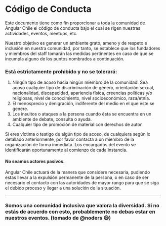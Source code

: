 # Código de Conducta

Este documento tiene como fin proporcionar a toda la comunidad de Angular Chile el código de conducta bajo el cual se rigen nuestras actividades, eventos, meetups, etc.

Nuestro objetivo es generar un ambiente grato, ameno y de respeto e inclusión en nuestra comunidad, por tanto, se establece que los fundadores y miembros del staff tomarán las medidas pertinentes en caso de que se incumpla alguno de los puntos nombrados a continuación.

### Está estrictamente prohibido y no se tolerará:

1.  Ningún tipo de acoso hacia ningún miembro de la comunidad. Sea acoso cualquier tipo de discriminación de género, orientación sexual, nacionalidad, discapacidad, apariencia física, creencias políticas y/o religiosas, nivel de conocimiento, nivel socioeconómico, raza/etnia.
2.  El menosprecio y denigración, indiferente del medio en el que este se genere.
3.  Los insultos o ataques a la persona cuando ésta se encuentra en un ambiente de debate, consulta o ayuda.
4.  Cualquier tipo de promoción de material con derechos de autor.

Si eres víctima o testigo de algún tipo de acoso, de cualquiera según lo detallado anteriormente, por favor contacta a un miembro de la organización de forma inmediata. Los encargados del evento se identificarán oportunamente al comienzo de cada instancia.

#### No seamos actores pasivos.

Angular Chile actuará de la manera que considere necesaria, pudiendo estas llevar a la expulsión permanente de la persona, o en caso de ser necesario el contacto con las autoridades de mayor rango para que se siga el debido proceso y llegar a una solución de la situación.

---

### Somos una comunidad inclusiva que valora la diversidad. Si no estás de acuerdo con esto, probablemente no debas estar en nuestros eventos. (tomado de @noders :smile:)
